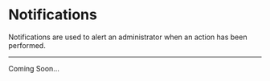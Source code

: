 # Notifications

Notifications are used to alert an administrator when an action has been performed.

---

Coming Soon...
